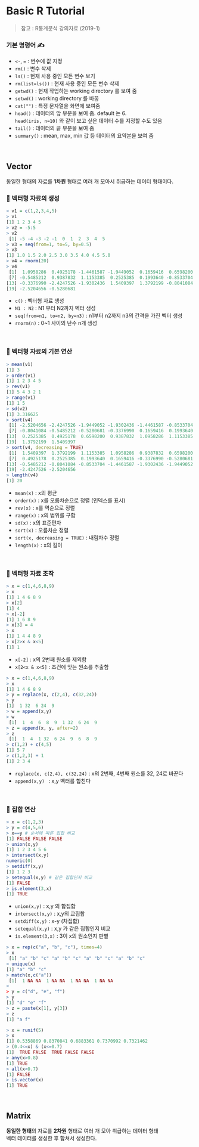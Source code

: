 # Basic R Tutorial
> 참고 : R통계분석 강의자료 (2019-1) 

### 기본 명령어 ✍️

- ```<-```, ```=``` : 변수에 값 지정
- ```rm()``` : 변수 삭제
- ```ls()``` : 현재 사용 중인 모든 변수 보기
- ```rm(list=ls())``` : 현재 사용 중인 모든 변수 삭제
- ```getwd()``` : 현재 작업하는 working directory 를 보여 줌
- ```setwd()``` : working directory 를 바꿈
- ```cat("")``` : 특정 문자열을 화면에 보여줌
- ```head()``` : 데이터의 앞 부분을 보여 줌. default 는 6.   
```head(iris, n=10)``` 와 같이 보고 싶은 데이터 수를 지정할 수도 있음
- ```tail()``` : 데이터의 끝 부분을 보여 줌
- ```summary()``` : mean, max, min 값 등 데이터의 요약본을 보여 줌

<br/>

## Vector
동일한 형태의 자료를 **1차원** 형태로 여러 개 모아서 취급하는 데이터 형태이다.

### 📌 벡터형 자료의 생성

```r
> v1 = c(1,2,3,4,5)
> v1
[1] 1 2 3 4 5
> v2 = -5:5
> v2
 [1] -5 -4 -3 -2 -1  0  1  2  3  4  5
> v3 = seq(from=1, to=5, by=0.5)
> v3
[1] 1.0 1.5 2.0 2.5 3.0 3.5 4.0 4.5 5.0
> v4 = rnorm(20)
> v4
 [1]  1.0958286  0.4925178 -1.4461587 -1.9449052  0.1659416  0.6598200
 [7] -0.5485212  0.9387832  1.1153385  0.2525385  0.1993640 -0.8533704
[13] -0.3376990 -2.4247526 -1.9302436  1.5409397  1.3792199 -0.8041084
[19] -2.5204656 -0.5280681
```

- ```c()``` : 벡터형 자료 생성
- ```N1 : N2``` : N1 부터 N2까지 벡터 생성
- ```seq(from=n1, to=n2, by=n3)``` : n1부터 n2까지 n3의 간격을 가진 벡터 생성
- ```rnorm(n)``` : 0~1 사이의 난수 n개 생성

<br/>

### 📌 벡터형 자료의 기본 연산

```r
> mean(v1)
[1] 3
> order(v1)
[1] 1 2 3 4 5
> rev(v1)
[1] 5 4 3 2 1
> range(v1)
[1] 1 5
> sd(v2)
[1] 3.316625
> sort(v4)
 [1] -2.5204656 -2.4247526 -1.9449052 -1.9302436 -1.4461587 -0.8533704
 [7] -0.8041084 -0.5485212 -0.5280681 -0.3376990  0.1659416  0.1993640
[13]  0.2525385  0.4925178  0.6598200  0.9387832  1.0958286  1.1153385
[19]  1.3792199  1.5409397
> sort(v4, decreasing = TRUE)
 [1]  1.5409397  1.3792199  1.1153385  1.0958286  0.9387832  0.6598200
 [7]  0.4925178  0.2525385  0.1993640  0.1659416 -0.3376990 -0.5280681
[13] -0.5485212 -0.8041084 -0.8533704 -1.4461587 -1.9302436 -1.9449052
[19] -2.4247526 -2.5204656
> length(v4)
[1] 20
```

- ```mean(x)``` : x의 평균
- ```order(x)``` : x를 오름차순으로 정렬 (인덱스를 표시)
- ```rev(x)``` : x를 역순으로 정렬
- ```range(x)``` : x의 범위를 구함
- ```sd(x)``` : x의 표준편차
- ```sort(x)``` : 오름차순 정렬
- ```sort(x, decreasing = TRUE)``` : 내림차수 정렬
- ```length(x)``` : x의 길이

<br/>

### 📌 벡터형 자료 조작

```r
> x = c(1,4,6,8,9)
> x
[1] 1 4 6 8 9
> x[2]
[1] 4
> x[-2]
[1] 1 6 8 9
> x[3] = 4
> x
[1] 1 4 4 8 9
> x[2>x & x<5]
[1] 1
```
- ```x[-2]``` : x의 2번째 원소를 제외함
- ```x[2<x & x<5]``` : 조건에 맞는 원소를 추출함

```r
> x = c(1,4,6,8,9)
> x
[1] 1 4 6 8 9
> y = replace(x, c(2,4), c(32,24))
> y
[1]  1 32  6 24  9
> w = append(x,y)
> w
 [1]  1  4  6  8  9  1 32  6 24  9
> z = append(x, y, after=2)
> z
 [1]  1  4  1 32  6 24  9  6  8  9
> c(1,2) + c(4,5)
[1] 5 7
> c(1,2,3) + 1
[1] 2 3 4
```

- ```replace(x, c(2,4), c(32,24)``` : x의 2번째, 4번째 원소를 32, 24로 바꾼다 
- ```append(x,y) ``` : x,y 벡터를 합친다

<br/>

### 📌 집합 연산

```r
> x = c(1,2,3)
> y = c(4,5,6)
> x==y # 순서에 따른 집합 비교
[1] FALSE FALSE FALSE
> union(x,y)
[1] 1 2 3 4 5 6
> intersect(x,y)
numeric(0)
> setdiff(x,y)
[1] 1 2 3
> setequal(x,y) # 같은 집합인지 비교
[1] FALSE
> is.element(3,x)
[1] TRUE
```
- ```union(x,y)``` : x,y 의 합집합
- ```intersect(x,y)``` : x,y의 교집합
- ```setdiff(x,y)``` : x-y (차집합)
- ```setequal(x,y)``` : x,y 가 같은 집합인지 비교
- ```is.element(3,x)``` : 3이 x의 원소인지 판별


```r
> x = rep(c("a", "b", "c"), times=4)
> x
 [1] "a" "b" "c" "a" "b" "c" "a" "b" "c" "a" "b" "c"
> unique(x)
[1] "a" "b" "c"
> match(x,c("a"))
 [1]  1 NA NA  1 NA NA  1 NA NA  1 NA NA
> 
> y = c("d", "e", "f")
> y
[1] "d" "e" "f"
> z = paste(x[1], y[3])
> z
[1] "a f"
```

```r
> x = runif(5)
> x
[1] 0.5358869 0.8370841 0.6883361 0.7370992 0.7321462
> (0.4<=x) & (x<=0.7)
[1]  TRUE FALSE  TRUE FALSE FALSE
> any(x>0.8)
[1] TRUE
> all(x<0.7)
[1] FALSE
> is.vector(x)
[1] TRUE
```

<br/>

## Matrix

**동일한 형태**의 자료를 **2차원** 형태로 여러 개 모아 취급하는 데이터 형태   
벡터 데이터를 생성한 후 합쳐서 생성한다.


